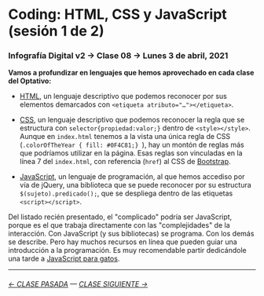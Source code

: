# Coding: HTML, CSS y JavaScript (sesión 1 de 2)

### Infografía Digital v2 → Clase 08 → Lunes 3 de abril, 2021 

**Vamos a profundizar en lenguajes que hemos aprovechado en cada clase del Optativo:**

- [HTML](https://github.com/profesorfaco/dno075-2021/wiki/HTML), un lenguaje descriptivo que podemos reconocer por sus elementos demarcados con `<etiqueta atributo="…"></etiqueta>`.

- [CSS](https://github.com/profesorfaco/dno075-2021/wiki/CSS), un lenguaje descriptivo que podemos reconocer la regla que se estructura con `selector{propiedad:valor;}` dentro de `<style></style>`. Aunque en `index.html` tenemos a la vista una única regla de CSS (`.colorOfTheYear { fill: #0F4C81;} `), hay un montón de reglas más que podríamos utilizar en la página. Esas reglas son vinculadas en la línea 7 del `index.html`, con referencia (`href`) al CSS de [Bootstrap](https://getbootstrap.com/).

- [JavaScript](https://github.com/profesorfaco/dno075-2021/wiki/JavaScript), un lenguaje de programación, al que hemos accediso por vía de jQuery, una biblioteca que se puede reconocer por su estructura `$(sujeto).predicado();`, que se despliega dentro de las etiquetas `<script></script>`.

Del listado recién presentado, el "complicado" podría ser JavaScript, porque es el que trabaja directamente con las "complejidades" de la interacción. Con JavaScript (y sus bibliotecas) se programa. Con los demás se describe. Pero hay muchos recursos en línea que pueden guiar una introducción a la programación. Es muy recomendable partir dedicándole una tarde a [JavaScript para gatos](https://jsparagatos.com/).

- - - - - - - -

###### [← CLASE PASADA](https://github.com/profesorfaco/dno075-2021/tree/main/clase-07) — [CLASE SIGUIENTE →](https://github.com/profesorfaco/dno075-2021/tree/main/clase-10) 
